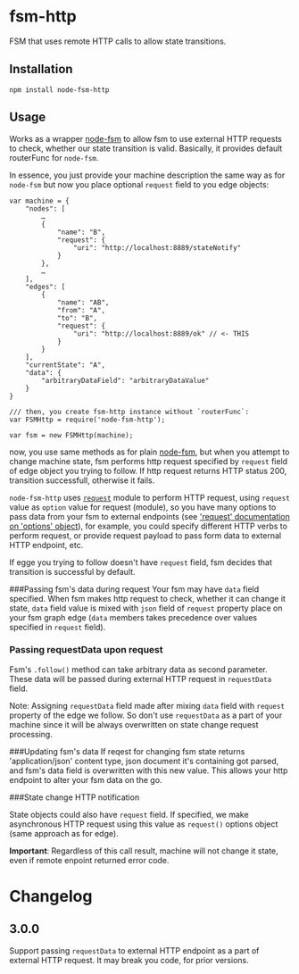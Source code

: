 fsm-http
========
FSM that uses remote HTTP calls to allow state transitions.

## Installation

```npm install node-fsm-http```

## Usage

Works as a wrapper [node-fsm](https://github.com/dolphin278/fsm) to allow fsm to use external HTTP requests to check, whether our state transition is valid. Basically, it provides default routerFunc for `node-fsm`.

In essence, you just provide your machine description the same way as for `node-fsm` but now you place optional `request` field to you edge objects:

```
var machine = {
    "nodes": [
        …
        {
            "name": "B",
            "request": {
                "uri": "http://localhost:8889/stateNotify"
            }
        },
        …
    ],
    "edges": [
        {
            "name": "AB",
            "from": "A",
            "to": "B",
            "request": {
                "uri": "http://localhost:8889/ok" // <- THIS
            }
        }
    ],
    "currentState": "A",
    "data": {
        "arbitraryDataField": "arbitraryDataValue"
    }
}

/// then, you create fsm-http instance without `routerFunc`:
var FSMHttp = require('node-fsm-http');

var fsm = new FSMHttp(machine);
```

now, you use same methods as for plain [node-fsm](https://github.com/dolphin278/fsm), but when you attempt to change machine state, fsm performs http request specified by `request` field of edge object you trying to follow. If http request returns HTTP status 200, transition successfull, otherwise it fails.

`node-fsm-http` uses [`request`](https://github.com/mikeal/request) module to perform HTTP request, using `request` value as `option` value for request (module), so you have many options to pass data from your fsm to external endpoints (see ['request' documentation on 'options' object](https://github.com/mikeal/request#requestoptions-callback)), for example, you could specify different HTTP verbs to perform request, or provide request payload to pass form data to external HTTP endpoint, etc.

If egge you trying to follow doesn't have `request` field, fsm decides that transition is successful by default.

###Passing fsm's data during request
Your fsm may have `data` field specified. When fsm makes http request to check, whether it can change it state, `data` field value is mixed with `json` field of `request` property place on your fsm graph edge (`data` members takes precedence over values specified in `request` field).

### Passing requestData upon request
Fsm's `.follow()` method can take arbitrary data as second parameter. These data will be passed during external HTTP request in `requestData` field.

Note: Assigning `requestData` field made after mixing `data` field with `request` property of the edge we follow. So don't use `requestData` as a part of your machine since it will be always overwritten on state change request processing.

###Updating fsm's data
If reqest for changing fsm state returns 'application/json' content type, json document it's containing got parsed, and fsm's data field is overwritten with this new value. This allows your http endpoint to alter your fsm data on the go.

###State change HTTP notification

State objects could also have `request` field. If specified, we make asynchronous HTTP request using this value as `request()` options object (same approach as for edge).

**Important**: Regardless of this call result, machine will not change it state, even if remote enpoint returned error code.

# Changelog

## 3.0.0

Support passing `requestData` to external HTTP endpoint as a part of external HTTP request. It may break you code, for prior versions.
